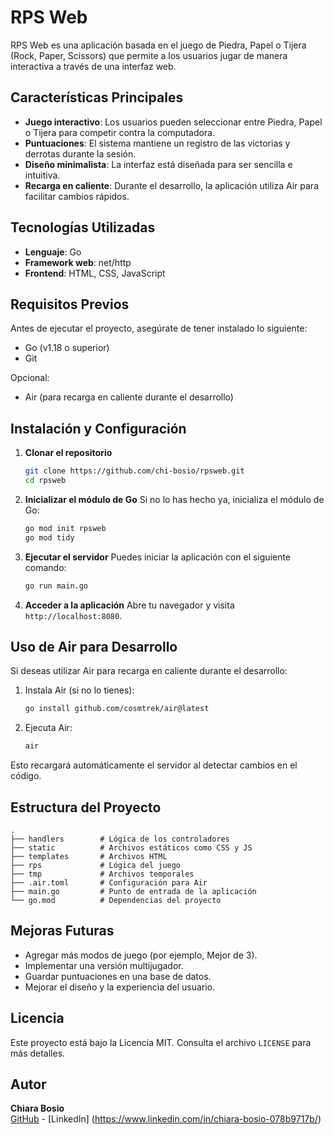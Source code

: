 # RPS Web

RPS Web es una aplicación basada en el juego de Piedra, Papel o Tijera (Rock, Paper, Scissors) que permite a los usuarios jugar de manera interactiva a través de una interfaz web.

## Características Principales

- **Juego interactivo**: Los usuarios pueden seleccionar entre Piedra, Papel o Tijera para competir contra la computadora.
- **Puntuaciones**: El sistema mantiene un registro de las victorias y derrotas durante la sesión.
- **Diseño minimalista**: La interfaz está diseñada para ser sencilla e intuitiva.
- **Recarga en caliente**: Durante el desarrollo, la aplicación utiliza Air para facilitar cambios rápidos.

## Tecnologías Utilizadas

- **Lenguaje**: Go
- **Framework web**: net/http
- **Frontend**: HTML, CSS, JavaScript

## Requisitos Previos

Antes de ejecutar el proyecto, asegúrate de tener instalado lo siguiente:

- Go (v1.18 o superior)
- Git

Opcional:

- Air (para recarga en caliente durante el desarrollo)

## Instalación y Configuración

1. **Clonar el repositorio**

   ```bash
   git clone https://github.com/chi-bosio/rpsweb.git
   cd rpsweb
   ```

2. **Inicializar el módulo de Go**
   Si no lo has hecho ya, inicializa el módulo de Go:

   ```bash
   go mod init rpsweb
   go mod tidy
   ```

3. **Ejecutar el servidor**
   Puedes iniciar la aplicación con el siguiente comando:

   ```bash
   go run main.go
   ```

4. **Acceder a la aplicación**
   Abre tu navegador y visita `http://localhost:8080`.

## Uso de Air para Desarrollo

Si deseas utilizar Air para recarga en caliente durante el desarrollo:

1. Instala Air (si no lo tienes):

   ```bash
   go install github.com/cosmtrek/air@latest
   ```

2. Ejecuta Air:
   ```bash
   air
   ```

Esto recargará automáticamente el servidor al detectar cambios en el código.

## Estructura del Proyecto

```
.
├── handlers        # Lógica de los controladores
├── static          # Archivos estáticos como CSS y JS
├── templates       # Archivos HTML
├── rps             # Lógica del juego
├── tmp             # Archivos temporales
├── .air.toml       # Configuración para Air
├── main.go         # Punto de entrada de la aplicación
└── go.mod          # Dependencias del proyecto
```

## Mejoras Futuras

- Agregar más modos de juego (por ejemplo, Mejor de 3).
- Implementar una versión multijugador.
- Guardar puntuaciones en una base de datos.
- Mejorar el diseño y la experiencia del usuario.

## Licencia

Este proyecto está bajo la Licencia MIT. Consulta el archivo `LICENSE` para más detalles.

## Autor

**Chiara Bosio**  
[GitHub](https://github.com/chi-bosio) - [LinkedIn] (https://www.linkedin.com/in/chiara-bosio-078b9717b/)
